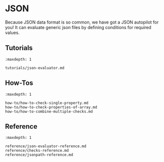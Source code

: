 # JSON

Because JSON data format is so common, we have got a JSON autopilot for you! It can evaluate generic json files by defining conditions for required values.

## Tutorials

```{toctree}
:maxdepth: 1

tutorials/json-evaluator.md
```

## How-Tos

```{toctree}
:maxdepth: 1

how-to/how-to-check-single-property.md
how-to/how-to-check-properties-of-array.md
how-to/how-to-combine-multiple-checks.md
```

## Reference

```{toctree}
:maxdepth: 1

reference/json-evaluator-reference.md
reference/checks-reference.md
reference/jsonpath-reference.md
```
